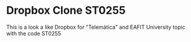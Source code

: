 # Dropbox Clone ST0255

This is a look a like Dropbox for "Telemática" and EAFIT University topic with the code ST0255
